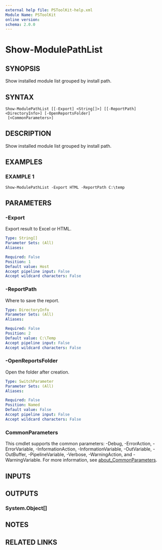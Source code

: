 ```yaml
---
external help file: PSToolKit-help.xml
Module Name: PSToolKit
online version:
schema: 2.0.0
---
```


# Show-ModulePathList

## SYNOPSIS
Show installed module list grouped by install path.

## SYNTAX

```
Show-ModulePathList [[-Export] <String[]>] [[-ReportPath] <DirectoryInfo>] [-OpenReportsFolder]
 [<CommonParameters>]
```

## DESCRIPTION
Show installed module list grouped by install path.

## EXAMPLES

### EXAMPLE 1
```
Show-ModulePathList -Export HTML -ReportPath C:\temp
```

## PARAMETERS

### -Export
Export result to Excel or HTML.

```yaml
Type: String[]
Parameter Sets: (All)
Aliases:

Required: False
Position: 1
Default value: Host
Accept pipeline input: False
Accept wildcard characters: False
```

### -ReportPath
Where to save the report.

```yaml
Type: DirectoryInfo
Parameter Sets: (All)
Aliases:

Required: False
Position: 2
Default value: C:\Temp
Accept pipeline input: False
Accept wildcard characters: False
```

### -OpenReportsFolder
Open the folder after creation.

```yaml
Type: SwitchParameter
Parameter Sets: (All)
Aliases:

Required: False
Position: Named
Default value: False
Accept pipeline input: False
Accept wildcard characters: False
```

### CommonParameters
This cmdlet supports the common parameters: -Debug, -ErrorAction, -ErrorVariable, -InformationAction, -InformationVariable, -OutVariable, -OutBuffer, -PipelineVariable, -Verbose, -WarningAction, and -WarningVariable. For more information, see [about_CommonParameters](http://go.microsoft.com/fwlink/?LinkID=113216).

## INPUTS

## OUTPUTS

### System.Object[]
## NOTES

## RELATED LINKS
